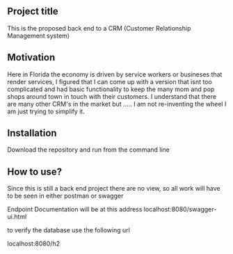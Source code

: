 ## Project title
This is the proposed back end to a CRM (Customer Relationship Management system) 


## Motivation
Here in Florida the economy is driven by service workers or busineses that render services, I figured that I can come up with a version that isnt too complicated and had basic functionality to keep the many mom and pop shops around town in touch with their customers. I understand that there are many other CRM's in the market but ..... I am not re-inventing the wheel I am just trying to simplify it.



## Installation

Download the repository and run from the command line


## How to use?

Since this is still a back end project there are no view, so all work  will have to be seen in either postman or swagger

Endpoint Documentation will be at this address
localhost:8080/swagger-ui.html

to verify the database use the following url

localhost:8080/h2
